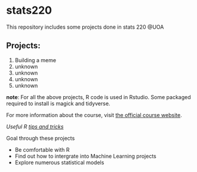 # stats220

This repository includes some projects done in stats 220 @UOA

## Projects:
1. Building a meme
2. unknown
3. unknown
4. unknown
5. unknown

**note**: For all the above projects, R code is used in Rstudio. Some packaged required to install is magick and tidyverse.

For more information about the course, visit [the official course website](https://www.example.com/stats220).

*Useful R [tips and tricks](https://www.dataquest.io/blog/rstudio-tips-tricks-shortcuts/)*

Goal through these projects
* Be comfortable with R
* Find out how to intergrate into Machine Learning projects
* Explore numerous statistical models
